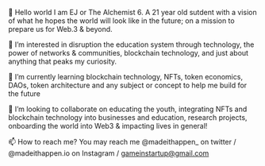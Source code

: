 👋 Hello world I am EJ or The Alchemist 6. A 21 year old sutdent with a vision of what he hopes the world will look like in the future; on a mission to prepare us for Web.3 & beyond. 

👀 I’m interested in disruption the education system through technology, the power of networks & communities, blockchain technology, and just about anything that peaks my curiosity.

🌱 I’m currently learning blockchain technology, NFTs, token economics, DAOs, token architecture and any subject or concept to help me build for the future

💞️ I’m looking to collaborate on educating the youth, integrating NFTs and blockchain technology into businesses and education, research projects, onboarding the world into Web3 & impacting lives in general!

📫 How to reach me? You may reach me @madeithappen_ on twitter / @madeithappen.io on Instagram / gameinstartup@gmail.com
